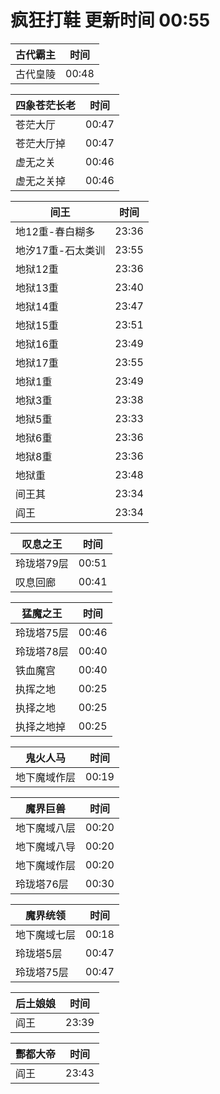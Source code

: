 # 疯狂打鞋 更新时间 00:55

| 古代霸主   | 时间    |
|--------|-------|
| 古代皇陵 | 00:48 |

| 四象苍茫长老   | 时间    |
|--------|-------|
| 苍茫大厅 | 00:47 |
| 苍茫大厅掉 | 00:47 |
| 虚无之关 | 00:46 |
| 虚无之关掉 | 00:46 |

| 间王   | 时间    |
|--------|-------|
| 地12重-春白糊多 | 23:36 |
| 地汐17重-石太类训 | 23:55 |
| 地狱12重 | 23:36 |
| 地狱13重 | 23:40 |
| 地狱14重 | 23:47 |
| 地狱15重 | 23:51 |
| 地狱16重 | 23:49 |
| 地狱17重 | 23:55 |
| 地狱1重 | 23:49 |
| 地狱3重 | 23:38 |
| 地狱5重 | 23:33 |
| 地狱6重 | 23:36 |
| 地狱8重 | 23:36 |
| 地狱重 | 23:48 |
| 间王其 | 23:34 |
| 阎王 | 23:34 |

| 叹息之王   | 时间    |
|--------|-------|
| 玲珑塔79层 | 00:51 |
| 叹息回廊 | 00:41 |

| 猛魔之王   | 时间    |
|--------|-------|
| 玲珑塔75层 | 00:46 |
| 玲珑塔78层 | 00:40 |
| 铁血魔宫 | 00:40 |
| 执挥之地 | 00:25 |
| 执择之地 | 00:25 |
| 执择之地掉 | 00:25 |

| 鬼火人马   | 时间    |
|--------|-------|
| 地下魔域作层 | 00:19 |

| 魔界巨兽   | 时间    |
|--------|-------|
| 地下魔域八层 | 00:20 |
| 地下魔域八导 | 00:20 |
| 地下魔域作层 | 00:20 |
| 玲珑塔76层 | 00:30 |

| 魔界统领   | 时间    |
|--------|-------|
| 地下魔域七层 | 00:18 |
| 玲珑塔5层 | 00:47 |
| 玲珑塔75层 | 00:47 |

| 后土娘娘   | 时间    |
|--------|-------|
| 阎王 | 23:39 |

| 酆都大帝   | 时间    |
|--------|-------|
| 阎王 | 23:43 |